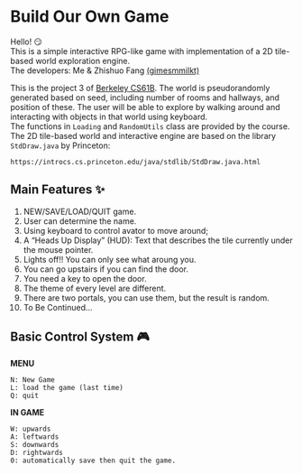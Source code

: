 # Build Our Own Game
Hello!  :smirk:  
This is a simple interactive RPG-like game with implementation of a 2D tile-based world exploration engine.   
The developers: Me & Zhishuo Fang [(gimesmmilkt)](https://github.com/gimesmmilkt)
    
This is the project 3 of [Berkeley CS61B](https://sp21.datastructur.es/materials/proj/proj3/proj3). The world is pseudorandomly generated based on seed, including number of rooms and hallways, and position of these. The user will be able to explore by walking around and interacting with objects in that world using keyboard.       
The functions in `Loading` and `RandomUtils` class are provided by the course. The 2D tile-based world and interactive engine are based on the library `StdDraw.java` by Princeton:   
```
https://introcs.cs.princeton.edu/java/stdlib/StdDraw.java.html
```
##  Main Features :sparkles:
1. NEW/SAVE/LOAD/QUIT game. 
2. User can determine the name.  
3. Using keyboard to control avator to move around;    
4. A “Heads Up Display” (HUD): Text that describes the tile currently under the mouse pointer.    
5. Lights off!! You can only see what aroung you. 
6. You can go upstairs if you can find the door.        
7. You need a key to open the door.     
8. The theme of every level are different.      
9. There are two portals, you can use them, but the result is random.       
10. To Be Continued...    

##  Basic Control System :video_game:   
**MENU**
```
N: New Game    
L: load the game (last time)
Q: quit
```
**IN GAME**
```
W: upwards    
A: leftwards    
S: downwards    
D: rightwards   
0: automatically save then quit the game.    
```


